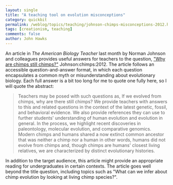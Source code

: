 ```yaml
---
layout: single 
title: "A teaching tool on evolution misconceptions" 
category: quickbit
permalink: /weblog/topics/teaching/johnson-chimps-misconceptions-2012.html
tags: [creationism, teaching] 
comments: false 
author: John Hawks 
---
```


An article in <em>The American Biology Teacher</em> last month by Norman Johnson and colleagues provides useful answers for teachers to the question, <a href="http://dx.doi.org/10.1525/abt.2012.74.2.3">"Why are chimps still chimps?"</a> <bib>Johnson:chimps:2012</bib>. The article follows an accessible question-and-answer format, in which each question encapsulates a common myth or misunderstanding about evolutionary biology. Each full answer is a bit too long for me to quote one fully here, so I will quote the abstract: 

<blockquote>Teachers may be posed with such questions as, If we evolved from chimps, why are there still chimps? We provide teachers with answers to this and related questions in the context of the latest genetic, fossil, and behavioral evidence. We also provide references they can use to further students' understanding of human evolution and evolution in general. In the process, we highlight recent discoveries in paleontology, molecular evolution, and comparative genomics. Modern chimps and humans shared a now extinct common ancestor that was neither a chimp nor a human  in other words, humans did not evolve from chimps  and, though chimps are humans' closest living relatives, we are characterized by distinct evolutionary histories.</blockquote>

In addition to the target audience, this article might provide an appropriate reading for undergraduates in certain contexts. The article goes well beyond the title question, including topics such as "What can we infer about chimp evolution by looking at living chimp species?". 

